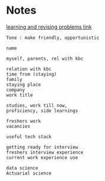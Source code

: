 # Notes

[learning and revising problems link](https://github.com/Ramsai170899/Notes/tree/main)

```
Tone : make friendly, opportunistic 

name

myself, parents, rel with kbc

relation with kbc
time from (staying) 
family
staying place
company
work title

studies, work till now, 
proficiency, side learnings

freshers work
vacancies 

useful tech stack

getting ready for interview
freshers interview experience
current work experience use

data science
Actuarial science

```


